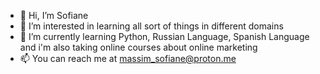 - 👋 Hi, I’m Sofiane
- 👀 I’m interested in learning all sort of things in different domains
- 🌱 I’m currently learning Python, Russian Language, Spanish Language and i'm also taking online courses about online marketing
- 📫 You can reach me at massim_sofiane@proton.me

<!---
sofianeirl/sofianeirl is a ✨ special ✨ repository because its `README.md` (this file) appears on your GitHub profile.
You can click the Preview link to take a look at your changes.
--->
